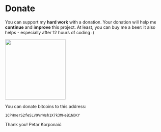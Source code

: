 Donate
======

You can support my **hard work** with a donation. Your donation will help me **continue** and **improve** this project. At least, you can buy me a beer: it also helps - especially after 12 hours of coding :)

<img src="images/ribbon-donate-bitcoin.png" style="width: 197px; height: auto;">

You can donate bitcoins to this address:

```
1CPHmerS2feSLV9VnWsh1X7k3MHeB1NDKY
```

Thank you!
Petar Korponaić
